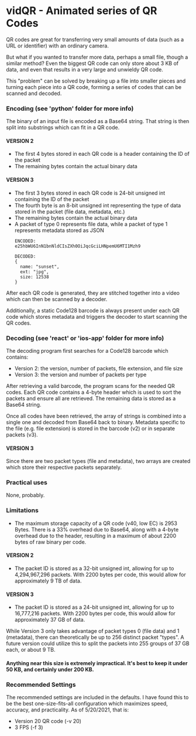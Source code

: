 # vidQR - Animated series of QR Codes

QR codes are great for transferring very small amounts of data (such as a URL or identifier) with an ordinary camera.

But what if you wanted to transfer more data, perhaps a small file, though a similar method? Even the biggest QR code can only store about 3 KB of data, and even that results in a very large and unwieldy QR code.

This "problem" can be solved by breaking up a file into smaller pieces and turning each piece into a QR code, forming a series of codes that can be scanned and decoded.

### Encoding (see 'python' folder for more info)

The binary of an input file is encoded as a Base64 string. That string is then split into substrings which can fit in a QR code.

#### VERSION 2
  - The first 4 bytes stored in each QR code is a header containing the ID of the packet
  - The remaining bytes contain the actual binary data

#### VERSION 3
  - The first 3 bytes stored in each QR code is 24-bit unsigned int containing the ID of the packet
  - The fourth byte is an 8-bit unsigned int representing the type of data stored in the packet (file data, metadata, etc.)
  - The remaining bytes contain the actual binary data
  - A packet of type 0 represents file data, while a packet of type 1 represents metadata stored as JSON
    ```
    ENCODED:
    e25hbWU6InN1bnNldCIsZXh0OiJqcGciLHNpemU6MTI1Mzh9

    DECODED:
    {
      name: "sunset",
      ext: "jpg",
      size: 12538
    }
    ```

After each QR code is generated, they are stitched together into a video which can then be scanned by a decoder.

Additionally, a static Code128 barcode is always present under each QR code which stores metadata and triggers the decoder to start scanning the QR codes.

### Decoding (see 'react' or 'ios-app' folder for more info)

The decoding program first searches for a Code128 barcode which contains:
- Version 2: the version, number of packets, file extension, and file size
- Version 3: the version and number of packets per type

After retrieving a valid barcode, the program scans for the needed QR codes. Each QR code contains a 4-byte header which is used to sort the packets and ensure all are retrieved. The remaining data is stored as a Base64 string.

Once all codes have been retrieved, the array of strings is combined into a single one and decoded from Base64 back to binary. Metadata specific to the file (e.g. file extension) is stored in the barcode (v2) or in separate packets (v3).

#### VERSION 3
Since there are two packet types (file and metadata), two arrays are created which store their respective packets separately.

### Practical uses

None, probably.

### Limitations

  - The maximum storage capacity of a QR code (v40, low EC) is 2953 Bytes. There is a 33% overhead due to Base64, along with a 4-byte overhead due to the header, resulting in a maximum of about 2200 bytes of raw binary per code.

#### VERSION 2
  - The packet ID is stored as a 32-bit unsigned int, allowing for up to 4,294,967,296 packets. With 2200 bytes per code, this would allow for approximately 9 TB of data.

#### VERSION 3
  - The packet ID is stored as a 24-bit unsigned int, allowing for up to 16,777,216 packets. With 2200 bytes per code, this would allow for approximately 37 GB of data.

While Version 3 only takes advantage of packet types 0 (file data) and 1 (metadata), there can theoretically be up to 256 distinct packet "types". A future version could utilize this to split the packets into 255 groups of 37 GB each, or about 9 TB.

#### Anything near this size is extremely impractical. It's best to keep it under 50 KB, and certainly under 200 KB.

### Recommended Settings

The recommended settings are included in the defaults. I have found this to be the best one-size-fits-all configuration which maximizes speed, accuracy, and practicality. As of 5/20/2021, that is:
- Version 20 QR code (-v 20)
- 3 FPS (-f 3)
